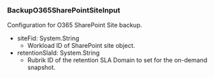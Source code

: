 ### BackupO365SharePointSiteInput
Configuration for O365 SharePoint Site backup.

- siteFid: System.String
  - Workload ID of SharePoint site object.
- retentionSlaId: System.String
  - Rubrik ID of the retention SLA Domain to set for the on-demand snapshot.
